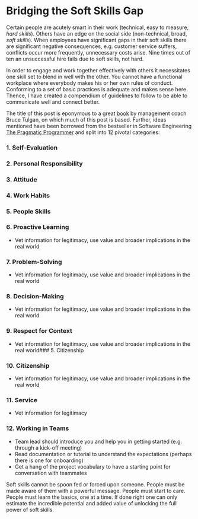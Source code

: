 # Bridging the Soft Skills Gap

Certain people are acutely smart in their work (technical, easy to measure, *hard skills*). Others have an edge on the social side (non-technical, broad, *soft skills*). When employees have significant gaps in their soft skills there are significant negative consequences, e.g. customer service suffers, conflicts occur more frequently, unnecessary costs arise. Nine times out of ten an unsuccessful hire fails due to soft skills, not hard.

In order to engage and work together effectively with others it necessitates one skill set to blend in well with the other. You cannot have a functional workplace where everybody makes his or her own rules of conduct. Conforming to a set of basic practices is adequate and makes sense here. Thence, I have created a compendium of guidelines to follow to be able to communicate well and connect better.

The title of this post is eponymous to a great [book](https://www.amazon.com/Bridging-Soft-Skills-Gap-Missing/dp/1118725646/ref=sr_1_1?crid=2IX0QI0ATUVKX&dchild=1&keywords=bridging+the+soft+skills+gap&qid=1593540443&s=books&sprefix=bridging+the+soft%2Caps%2C256&sr=1-1) by management coach Bruce Tulgan, on which much of this post is based. Further, ideas mentioned have been borrowed from the bestseller in Software Engineering [The Pragmatic Programmer](https://www.amazon.com/Pragmatic-Programmer-Journeyman-Master/dp/020161622X/ref=sr_1_2?crid=6GKZD0PUB6QK&dchild=1&keywords=pragmatic+programmer&qid=1593635880&s=books&sprefix=pragmatic%2Caps%2C252&sr=1-2) and split into 12 pivotal categories:


### 1. Self-Evaluation
### 2. Personal Responsibility
### 3. Attitude
### 4. Work Habits
### 5. People Skills
### 6. Proactive Learning
* Vet information for legitimacy, use value and broader implications in the real world
### 7. Problem-Solving
* Vet information for legitimacy, use value and broader implications in the real world
### 8. Decision-Making
* Vet information for legitimacy, use value and broader implications in the real world
### 9. Respect for Context
* Vet information for legitimacy, use value and broader implications in the real world### 5. Citizenship
### 10. Citizenship
* Vet information for legitimacy, use value and broader implications in the real world
### 11. Service
* Vet information for legitimacy
### 12. Working in Teams
* Team lead should introduce you and help you in getting started (e.g. through a kick-off meeting)
* Read documentation or tutorial to understand the expectations (perhaps there is one for onboarding)
* Get a hang of the project vocabulary to have a starting point for conversation with teammates


Soft skills cannot be spoon fed or forced upon someone. People must be made aware of them with a powerful message. People must start to care. People must learn the basics, one at a time. If done right one can only estimate the incredible potential and added value of unlocking the full power of soft skills.
